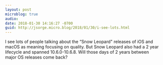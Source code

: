 ```yaml
---
layout: post
microblog: true
audio: 
date: 2018-01-30 14:16:27 -0700
guid: http://jsorge.micro.blog/2018/01/30/i-see-lots.html
---
```

I see lots of people talking about the “Snow Leopard" releases of iOS and macOS as meaning focusing on quality. But Snow Leopard also had a 2 year lifecycle and spanned 10.6.0-10.6.8. Will those days of 2 years between major OS releases come back?
